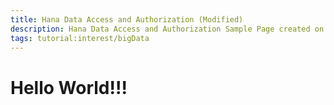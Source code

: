 ```yaml
---
title: Hana Data Access and Authorization (Modified)
description: Hana Data Access and Authorization Sample Page created on GitHub
tags: tutorial:interest/bigData
---
```

# Hello World!!!
